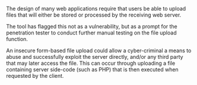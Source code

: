 The design of many web applications require that users be able to
upload files that will either be stored or processed by the receiving
web server.

The tool has flagged this not as a vulnerability, but as a
prompt for the penetration tester to conduct further manual testing on
the file upload function.

An insecure form-based file upload could
allow a cyber-criminal a means to abuse and successfully exploit the
server directly, and/or any third party that may later access the
file. This can occur through uploading a file containing server
side-code (such as PHP) that is then executed when requested by the
client.